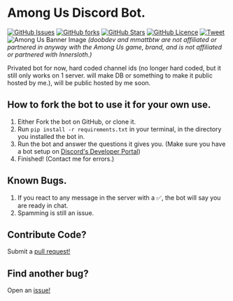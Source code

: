 # Among Us Discord Bot.
[![GitHub Issues](https://img.shields.io/github/issues/doobdev/among-us-bot?style=for-the-badge)](https://github.com/doobdev/among-us-bot/issues)
[![GitHub forks](https://img.shields.io/github/forks/doobdev/among-us-bot?style=for-the-badge)](https://github.com/doobdev/among-us-bot/network/members)
[![GitHub Stars](https://img.shields.io/github/stars/doobdev/among-us-bot?style=for-the-badge)](https://github.com/doobdev/among-us-bot/stargazers)
[![GitHub Licence](https://img.shields.io/github/license/doobdev/among-us-bot?style=for-the-badge)](https://github.com/doobdev/among-us-bot/blob/master/LICENSE)
[![Tweet](https://img.shields.io/twitter/url?url=https%3A%2F%2Fgithub.com%2Fdoobdev%2Famong-us-bot?style=for-the-badge)](https://twitter.com/intent/tweet?text=What%20a%20super%20epic%20Among%20Us%20bot%20for%20Discord!%20Insane!!!%20Can%27t%20believe%20that%20@mmattbtw%20would%20code%20and%20make%20this,%20god%20he%20is%20so%20good%20at%20coding%20in%20Python:%20&url=https%3A%2F%2Fgithub.com%2Fdoobdev%2Famong-us-bot)
![Among Us Banner Image](https://img.itch.zone/aW1nLzE3MzAzNTQucG5n/original/6ZlfCk.png)
*(doobdev and mmattbtw are not affiliated or partnered in anyway with the Among Us game, brand, and is not affiliated or partnered with Innersloth.)*

Privated bot for now, hard coded channel ids (no longer hard coded, but it still only works on 1 server. will make DB or something to make it public hosted by me.), will be public hosted by me soon.

## How to fork the bot to use it for your own use.

1. Either Fork the bot on GitHub, or clone it.
2. Run `pip install -r requirements.txt` in your terminal, in the directory you installed the bot in.
3. Run the bot and answer the questions it gives you. (Make sure you have a bot setup on [Discord's Developer Portal](https://discord.com/developers/applications))
4. Finished! (Contact me for errors.)

## Known Bugs.
1. If you react to any message in the server with a ✅, the bot will say you are ready in chat.
2. Spamming is still an issue.

## Contribute Code?
Submit a [pull request!](https://github.com/doobdev/among-us-bot/pulls)

## Find another bug?
Open an [issue!](https://github.com/doobdev/among-us-bot/issues)

